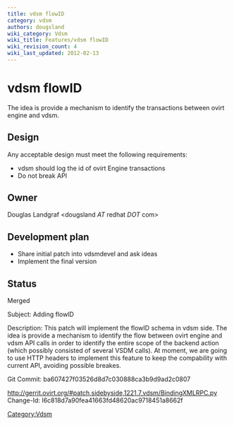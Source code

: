 ```yaml
---
title: vdsm flowID
category: vdsm
authors: dougsland
wiki_category: Vdsm
wiki_title: Features/vdsm flowID
wiki_revision_count: 4
wiki_last_updated: 2012-02-13
---
```


# vdsm flowID

The idea is provide a mechanism to identify the transactions between ovirt engine and vdsm.

## Design

Any acceptable design must meet the following requirements:

*   vdsm should log the id of ovirt Engine transactions
*   Do not break API

## Owner

Douglas Landgraf <dougsland *AT* redhat *DOT* com>

## Development plan

*   Share initial patch into vdsmdevel and ask ideas
*   Implement the final version

## Status

Merged

Subject: Adding flowID

Description: This patch will implement the flowID schema in vdsm side. The idea is provide a mechanism to identify the flow between ovirt engine and vdsm API calls in order to identify the entire scope of the backend action (which possibly consisted of several VSDM calls). At moment, we are going to use HTTP headers to implement this feature to keep the compability with current API, avoiding possible breakes.

Git Commit: ba607427f03526d8d7c030888ca3b9d9ad2c0807

<http://gerrit.ovirt.org/#patch,sidebyside,1221,7,vdsm/BindingXMLRPC.py> Change-Id: I6c818d7a90fea41663fd48620ac9718451a8662f

<Category:Vdsm>
